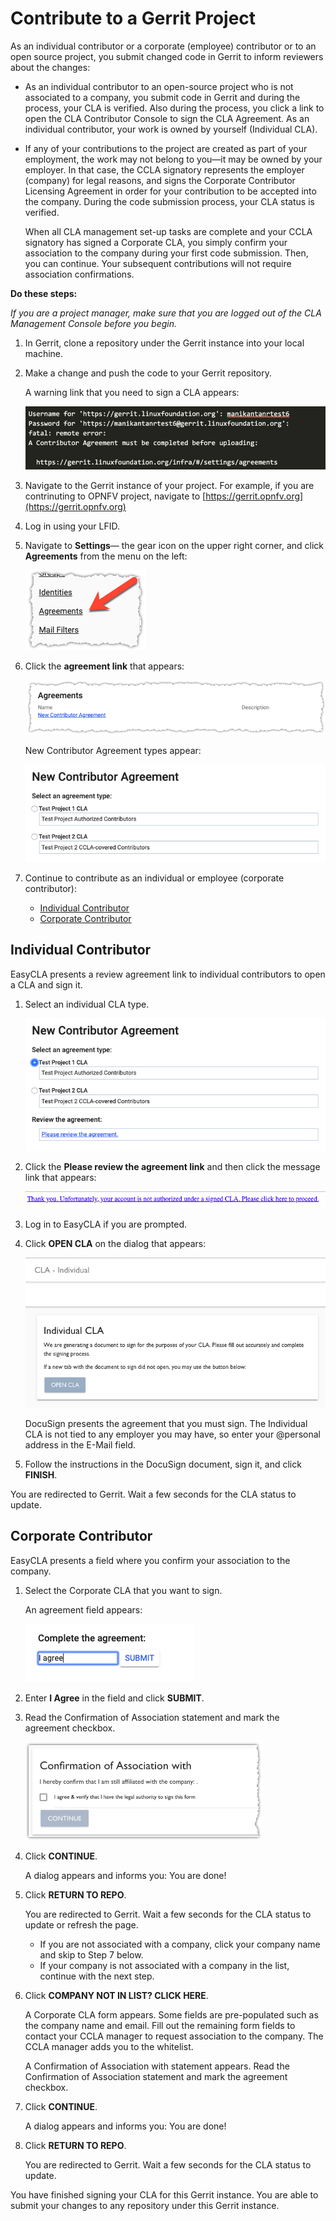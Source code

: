 # Contribute to a Gerrit Project

As an individual contributor or a corporate \(employee\) contributor or to an open source project, you submit changed code in Gerrit to inform reviewers about the changes:

* As an individual contributor to an open-source project who is not associated to a company, you submit code in Gerrit and during the process, your CLA is verified. Also during the process, you click a link to open the CLA Contributor Console to sign the CLA Agreement. As an individual contributor, your work is owned by yourself \(Individual CLA\).
* If any of your contributions to the project are created as part of your employment, the work may not belong to you—it may be owned by your employer. In that case, the CCLA signatory represents the employer \(company\) for legal reasons, and signs the Corporate Contributor Licensing Agreement in order for your contribution to be accepted into the company. During the code submission process, your CLA status is verified.

  When all CLA management set-up tasks are complete and your CCLA signatory has signed a Corporate CLA, you simply confirm your association to the company during your first code submission. Then, you can continue. Your subsequent contributions will not require association confirmations.

**Do these steps:**

_If you are a project manager, make sure that you are logged out of the CLA Management Console before you begin._

1. In Gerrit, clone a repository under the Gerrit instance into your local machine.
2. Make a change and push the code to your Gerrit repository.

   A warning link that you need to sign a CLA appears:

   ![Gerrit Warning Link](../.gitbook/assets/cla-gerrit-sign-a-cla.png)

3. Navigate to the Gerrit instance of your project. For example, if you are contrinuting to OPNFV project, navigate to [https://gerrit.opnfv.org](https://gerrit.opnfv.org)
4. Log in using your LFID.
5. Navigate to **Settings**— the gear icon on the upper right corner, and click **Agreements** from the menu on the left:

   ![Gerrit Agreements](../.gitbook/assets/cla-gerrit-agreements-option.png)

6. Click the **agreement link** that appears:

   ![Gerrit Agreements](../.gitbook/assets/cla-gerrit-agreements.png)

   New Contributor Agreement types appear:

   ![Gerrit New Contributor Agreement](../.gitbook/assets/cla-gerrit-new-contributor-agreement.png)

7. Continue to contribute as an individual or employee \(corporate contributor\):
   * [Individual Contributor](contribute-to-a-gerrit-project.md#individual-contributor)
   * [Corporate Contributor](contribute-to-a-gerrit-project.md#corporate-contributor)

## Individual Contributor

EasyCLA presents a review agreement link to individual contributors to open a CLA and sign it.

1. Select an individual CLA type.

   ![New Contributor Agreement](../.gitbook/assets/cla-gerrit-icla-type.png)

2. Click the **Please review the agreement link** and then click the message link that appears:

   ![Gerrit Sign ICLA Link](../.gitbook/assets/cla-gerrit-icla-proceed-to-sign-cla.png)

3. Log in to EasyCLA if you are prompted.
4. Click **OPEN CLA** on the dialog that appears:

   ![Gerrit Open CLA](../.gitbook/assets/cla-gerrit-individual-cla-open-cla.png)

   DocuSign presents the agreement that you must sign. The Individual CLA is not tied to any employer you may have, so enter your @personal address in the E-Mail field.

5. Follow the instructions in the DocuSign document, sign it, and click **FINISH**.

You are redirected to Gerrit. Wait a few seconds for the CLA status to update.

## Corporate Contributor

EasyCLA presents a field where you confirm your association to the company.

1. Select the Corporate CLA that you want to sign.

   An agreement field appears:

   ![Gerrit Corporate CLA Agreement](../.gitbook/assets/cla-gerrit-ccla-i-agree.png)

2. Enter **I Agree** in the field and click **SUBMIT**.
3. Read the Confirmation of Association statement and mark the agreement checkbox.

   ![Gerrit Confirmation of Association](../.gitbook/assets/cla-gerrit-confirmation-of-association.png)

4. Click **CONTINUE**.

   A dialog appears and informs you: You are done!

5. Click **RETURN TO REPO**.

   You are redirected to Gerrit. Wait a few seconds for the CLA status to update or refresh the page.

   * If you are not associated with a company, click your company name and skip to Step 7 below.
   * If your company is not associated with a company in the list, continue with the next step.

6. Click **COMPANY NOT IN LIST? CLICK HERE**.

   A Corporate CLA form appears. Some fields are pre-populated such as the company name and email. Fill out the remaining form fields to contact your CCLA manager to request association to the company. The CCLA manager adds you to the whitelist.

   A Confirmation of Association with statement appears. Read the Confirmation of Association statement and mark the agreement checkbox.

7. Click **CONTINUE**.

   A dialog appears and informs you: You are done!

8. Click **RETURN TO REPO**.

   You are redirected to Gerrit. Wait a few seconds for the CLA status to update.

You have finished signing your CLA for this Gerrit instance. You are able to submit your changes to any repository under this Gerrit instance.


